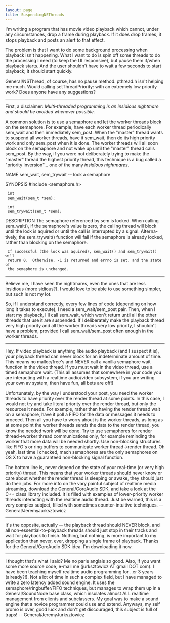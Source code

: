 ```yaml
---
layout: page
title: SuspendingNSThreads
---
```




I'm writing a program that has movie video playback which cannot, under any circumstances, drop a frame during playback. If it does drop frames, it stops playback and posts an alert to that effect.

The problem is that I want to do some background processing when playback isn't happening. What I want to do is spin off some threads to do the processing I need (to keep the UI responsive), but pause them if/when playback starts. And the user shouldn't have to wait a few seconds to start playback; it should start quickly.

General/NSThread, of course, has no pause method. pthread.h isn't helping me much. Would calling setThreadPriority: with an extremely low priority work? Does anyone have any suggestions?

----

First, a disclaimer: *Multi-threaded programming is an insidious nightmare and should be avoided whenever possible.*

A common solution is to use a semaphore and let the worker threads block on the semaphore.  For example, have each worker thread periodically sem_wait and then immediately sem_post.  When the "master" thread  wants to suspend all worker threads, have it sem_wait, then do its high priority work and only sem_post when it is done.  The worker threads will all soon block on the semaphore and not wake up until the "master" thread calls sem_post.   By the way, if you were not deliberately trying to make the "master" thread the highest priority thread, this technique is a bug called a "priority inversion"... one of the many *insidious nightmares*.

NAME
     sem_wait, sem_trywait -- lock a semaphore



SYNOPSIS
     #include <semaphore.h>

     int
     sem_wait(sem_t *sem);

     int
     sem_trywait(sem_t *sem);



DESCRIPTION
     The semaphore referenced by sem is locked.  When calling sem_wait(), if
     the semaphore's value is zero, the calling thread will block until the
     lock is aquired or until the call is interrupted by a signal. Alterna-
     tively, the sem_trywait() function will fail if the semaphore is already
     locked, rather than blocking on the semaphore.

     If successful (the lock was aquired), sem_wait() and sem_trywait() will
     return 0.  Otherwise, -1 is returned and errno is set, and the state of
     the semaphore is unchanged.

----

Believe me, I have seen the nightmares, even the ones that are less insidious (more sidious?). I would love to be able to use something simpler, but such is not my lot.

So, if I understand correctly, every few lines of code (depending on how long it takes to execute), I need a sem_wait/sem_post pair. Then, when I start my playback, I'll call sem_wait, which won't return until all the other threads that use it are suspended. If I deliberately make the playback thread very high priority and all the worker threads very low priority, I shouldn't have a problem, provided I call sem_wait/sem_post often enough in the worker threads.

----

Hey,
If video playback is anything like audio playback (and I suspect it is), your playback thread can never block for an indeterminate amount of time. This means no malloc/free's and NEVER call a vanilla semaphore wait function in the video thread. If you must wait in the video thread, use a timed semaphore wait. (This all assumes that somewhere in your code you are interacting with a realtime audio/video subsystem, if you are writing your own av system, then have fun, all bets are off!)

Unfortunately, by the way I understood your post, you need the worker threads to have priority over the render thread at some points. In this case, I would not try and take literal priority over the render thread, but only the resources it needs. For example, rather than having the render thread wait on a semaphore, have it poll a FIFO for the data or messages it needs to proceed. Then all you have to worry about is the worker threads, as long as at some point the worker threads sends the data to the render thread, you know the needed work will be done. Try to use semaphores for render thread->worker thread communications only, for example reminding the worker that more data will be needed shortly. Use non-blocking structures like FIFO's or ring buffers to communicate worker thread->render thread. Oh yeah, last time I checked, mach semaphores are the only semaphores on OS X to have a guaranteed non-blocking signal function.

The bottom line is, never depend on the state of your real-time (or very high priority) thread. This means that your worker threads should never know or care about whether the render thread is sleeping or awake, they should just do their jobs. For more info on the vary painful subject of realtime media streaming, download the General/CoreAudio SDK, and take a look at the C++ class library included. It is filled with examples of lower-priority worker threads interacting with the realtime audio thread. Just be warned, this is a very complex subject, filled with sometimes counter-intuitive techniques.
--General/JeremyJurksztowicz

----

It's the opposite, actually -- the playback thread should NEVER block, and all non-essential-to-playback threads should just stop in their tracks and wait for playback to finish. Nothing, but nothing, is more important to my application than never, ever, dropping a single frame of playback.
Thanks for the General/CoreAudio SDK idea. I'm downloading it now.

----
I thought that's what I said? Me no parle anglais so good. Also, If you want some more source code, e-mail me (jurksztowicz AT gmail DOT com). I have been teaching myself realtime audio programming for ..er 3 years (already?!). Not a lot of time in such a complex field, but I have managed to write a zero latency added sound engine. It uses the semaphore/ringbuffer/FIFO techniques, but manages to wrap them up in a General/SoundNode base class, which insulates almost ALL realtime management from clients and subclassers. My goal was to make a sound engine that a novice programmer could use and extend. Anyways, my self promo is over, good luck and don't get discouraged, this subject is full of traps! -- General/JeremyJurksztowicz
